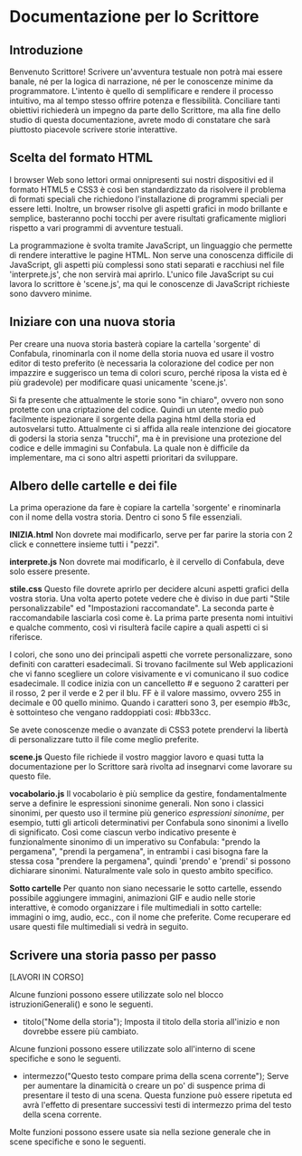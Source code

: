 
# Documentazione per lo Scrittore


## Introduzione

Benvenuto Scrittore! Scrivere un'avventura testuale non potrà mai essere banale, né per la logica di narrazione, né per le conoscenze minime da programmatore. L'intento è quello di semplificare e rendere il processo intuitivo, ma al tempo stesso offrire potenza e flessibilità. Conciliare tanti obiettivi richiederà un impegno da parte dello Scrittore, ma alla fine dello studio di questa documentazione, avrete modo di constatare che sarà piuttosto piacevole scrivere storie interattive.


## Scelta del formato HTML

I browser Web sono lettori ormai onnipresenti sui nostri dispositivi ed il formato HTML5 e CSS3 è così ben standardizzato da risolvere il problema di formati speciali che richiedono l'installazione di programmi speciali per essere letti. Inoltre, un browser risolve gli aspetti grafici in modo brillante e semplice, basteranno pochi tocchi per avere risultati graficamente migliori rispetto a vari programmi di avventure testuali.

La programmazione è svolta tramite JavaScript, un linguaggio che permette di rendere interattive le pagine HTML. Non serve una conoscenza difficile di JavaScript, gli aspetti più complessi sono stati separati e racchiusi nel file 'interprete.js', che non servirà mai aprirlo. L'unico file JavaScript su cui lavora lo scrittore è 'scene.js', ma qui le conoscenze di JavaScript richieste sono davvero minime.


## Iniziare con una nuova storia

Per creare una nuova storia basterà copiare la cartella 'sorgente' di Confabula, rinominarla con il nome della storia nuova ed usare il vostro editor di testo preferito (è necessaria la colorazione del codice per non impazzire e suggerisco un tema di colori scuro, perché riposa la vista ed è più gradevole) per modificare quasi unicamente 'scene.js'.

Si fa presente che attualmente le storie sono "in chiaro", ovvero non sono protette con una criptazione del codice. Quindi un utente medio può facilmente ispezionare il sorgente della pagina html della storia ed autosvelarsi tutto. Attualmente ci si affida alla reale intenzione dei giocatore di godersi la storia senza "trucchi", ma è in previsione una protezione del codice e delle immagini su Confabula. La quale non è difficile da implementare, ma ci sono altri aspetti prioritari da sviluppare.


## Albero delle cartelle e dei file

La prima operazione da fare è copiare la cartella 'sorgente' e rinominarla con il nome della vostra storia. Dentro ci sono 5 file essenziali.

**INIZIA.html**
Non dovrete mai modificarlo, serve per far parire la storia con 2 click e connettere insieme tutti i "pezzi".

**interprete.js**
Non dovrete mai modificarlo, è il cervello di Confabula, deve solo essere presente.

**stile.css**
Questo file dovrete aprirlo per decidere alcuni aspetti grafici della vostra storia. Una volta aperto potete vedere che è diviso in due parti "Stile personalizzabile" ed "Impostazioni raccomandate". La seconda parte è raccomandabile lasciarla così come è. La prima parte presenta nomi intuitivi e qualche commento, così vi risulterà facile capire a quali aspetti ci si riferisce.

I colori, che sono uno dei principali aspetti che vorrete personalizzare, sono definiti con caratteri esadecimali. Si trovano facilmente sul Web applicazioni che vi fanno scegliere un colore visivamente e vi comunicano il suo codice esadecimale. Il codice inizia con un cancelletto # e seguono 2 caratteri per il rosso, 2 per il verde e 2 per il blu. FF è il valore massimo, ovvero 255 in decimale e 00 quello minimo. Quando i caratteri sono 3, per esempio #b3c, è sottointeso che vengano raddoppiati così: #bb33cc.

Se avete conoscenze medie o avanzate di CSS3 potete prendervi la libertà di personalizzare tutto il file come meglio preferite.

**scene.js**
Questo file richiede il vostro maggior lavoro e quasi tutta la documentazione per lo Scrittore sarà rivolta ad insegnarvi come lavorare su questo file.

**vocabolario.js**
Il vocabolario è più semplice da gestire, fondamentalmente serve a definire le espressioni sinonime generali. Non sono i classici sinonimi, per questo uso il termine più generico *espressioni sinonime*, per esempio, tutti gli articoli determinativi per Confabula sono sinonimi a livello di significato. Così come ciascun verbo indicativo presente è funzionalmente sinonimo di un imperativo su Confabula: "prendo la pergamena", "prendi la pergamena", in entrambi i casi bisogna fare la stessa cosa "prendere la pergamena", quindi 'prendo' e 'prendi' si possono dichiarare sinonimi. Naturalmente vale solo in questo ambito specifico.

**Sotto cartelle**
Per quanto non siano necessarie le sotto cartelle, essendo possibile aggiungere immagini, animazioni GIF e audio nelle storie interattive, è comodo organizzare i file multimediali in sotto cartelle: immagini o img, audio, ecc., con il nome che preferite. Come recuperare ed usare questi file multimediali si vedrà in seguito.


## Scrivere una storia passo per passo

[LAVORI IN CORSO]

Alcune funzioni possono essere utilizzate solo nel blocco istruzioniGenerali() e sono le seguenti.

- titolo("Nome della storia");
Imposta il titolo della storia all'inizio e non dovrebbe essere più cambiato.

Alcune funzioni possono essere utilizzate solo all'interno di scene specifiche e sono le seguenti.

- intermezzo("Questo testo compare prima della scena corrente");
Serve per aumentare la dinamicità o creare un po' di suspence prima di presentare il testo di una scena. Questa funzione può essere ripetuta ed avrà l'effetto di presentare successivi testi di intermezzo prima del testo della scena corrente.

Molte funzioni possono essere usate sia nella sezione generale che in scene specifiche e sono le seguenti.

